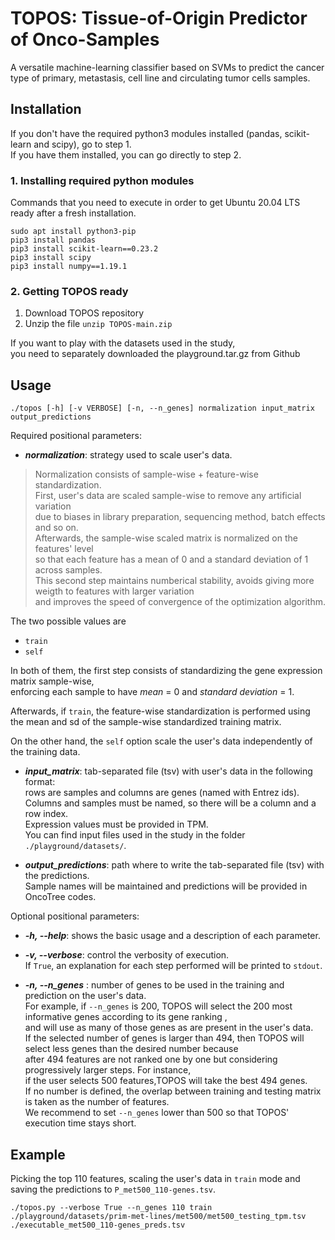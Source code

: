 TOPOS: Tissue-of-Origin Predictor of Onco-Samples
=================================================

A versatile machine-learning classifier based on SVMs to predict the cancer type of primary, metastasis, cell line and circulating tumor cells samples.

Installation
------------

If you don't have the required python3 modules installed (pandas, scikit-learn and scipy), go to step 1.<br>
If you have them installed, you can go directly to step 2.

### 1. Installing required python modules

Commands that you need to execute in order to get Ubuntu 20.04 LTS ready after a fresh installation.

```
sudo apt install python3-pip
pip3 install pandas
pip3 install scikit-learn==0.23.2
pip3 install scipy
pip3 install numpy==1.19.1
```

### 2. Getting TOPOS ready

1. Download TOPOS repository<br>
2. Unzip the file ```unzip TOPOS-main.zip```

If you want to play with the datasets used in the study,<br>
you need to separately downloaded the playground.tar.gz from Github


Usage
-----

```
./topos [-h] [-v VERBOSE] [-n, --n_genes] normalization input_matrix output_predictions
```

Required positional parameters:

* ***normalization***: strategy used to scale user's data.<br>

> Normalization consists of sample-wise + feature-wise standardization.<br>
First, user's data are scaled sample-wise to remove any artificial variation<br>
due to biases in library preparation, sequencing method, batch effects and so on.<br>
Afterwards, the sample-wise scaled matrix is normalized on the features' level<br>
so that each feature has a mean of 0 and a standard deviation of 1 across samples.<br>
This second step maintains numberical stability, avoids giving more weigth to features with larger variation<br>
and improves the speed of convergence of the optimization algorithm.<br> 

The two possible values are
 - ``` train ``` 
 - ``` self ```<br>

In both of them, the first step consists of standardizing the gene expression matrix sample-wise,<br>
enforcing each sample to have _mean_ = 0 and _standard deviation_ = 1.<br>

Afterwards, if ``` train ```, the feature-wise standardization is performed using<br>
the mean and sd of the sample-wise standardized training matrix.<br>
 
On the other hand, the ``` self ``` option scale the user's data independently of the training data.

* ***input\_matrix***: tab-separated file (tsv) with user's data in the following format:<br>
rows are samples and columns are genes (named with Entrez ids).<br>
Columns and samples must be named, so there will be a column and a row index.<br>
Expression values must be provided in TPM.<br>
You can find input files used in the study in the folder ``` ./playground/datasets/ ```.<br>
 
* ***output\_predictions***: path where to write the tab-separated file (tsv) with the predictions.<br>
Sample names will be maintained and predictions will be provided in OncoTree codes.<br>
 
 
Optional positional parameters:
 
* ***-h, --help***: shows the basic usage and a description of each parameter.
 
* ***-v, --verbose***: control the verbosity of execution.<br>
If ``` True ```, an explanation for each step performed will be printed to ``` stdout ```.

* ***-n, --n_genes*** : number of genes to be used in the training and prediction on the user's data.<br>
For example, if ```--n_genes``` is 200, TOPOS will select the 200 most informative genes according to its gene ranking ,<br> 
and will use as many of those genes as are present in the user's data. <br>
If the selected number of genes is larger than 494, then TOPOS will select less genes than the desired number because<br>
after 494 features are not ranked one by one but considering progressively larger steps. For instance,<br>
if the user selects 500 features,TOPOS will take the best 494 genes.<br>
If no number is defined, the overlap between training and testing matrix is taken as the number of features.<br>
We recommend to set ```--n_genes``` lower than 500 so that TOPOS' execution time stays short.<br>

Example
-------

Picking the top 110 features, scaling the user's data in ```train``` mode and saving the predictions to `P_met500_110-genes.tsv`.

```
./topos.py --verbose True --n_genes 110 train ./playground/datasets/prim-met-lines/met500/met500_testing_tpm.tsv ./executable_met500_110-genes_preds.tsv
```
